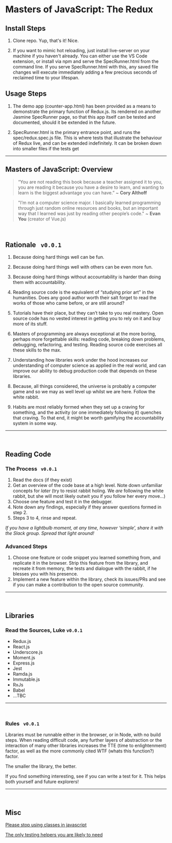 # Masters of JavaScript: The Redux

## Install Steps

1. Clone repo. Yup, that's it! Nice.

2. If you want to mimic hot reloading, just install live-server on your machine if you haven't already. You can either use the VS Code extension, or install via npm and serve the SpecRunner.html from the command line. If you serve SpecRunner.html with this, any saved file changes will execute immediately adding a few precious seconds of reclaimed time to your lifespan.
   <br>

## Usage Steps

1. The demo app (counter-app.html) has been provided as a means to demonstrate the primary function of Redux.js. Its rendered on another Jasmine SpecRunner page, so that this app itself can be tested and documented, should it be extended in the future.

2. SpecRunner.html is the primary entrance point, and runs the spec/redux.spec.js file. This is where tests that illustrate the behaviour of Redux live, and can be extended indefinitely. It can be broken down into smaller files if the tests get
   <br>

---

## Masters of JavaScript: Overview

> “You are not reading this book because a teacher assigned it to you, you are reading it because you have a desire to learn, and wanting to learn is the biggest advantage you can have.” ~ **Cory Althoff**

> "I’m not a computer science major. I basically learned programming through just random online resources and books, but an important way that I learned was just by reading other people’s code." ~ **Evan You** (creator of Vue.js)

<br>

## Rationale &nbsp; `v0.0.1`

1. Because doing hard things well can be fun.
2. Because doing hard things well with others can be even more fun.
3. Because doing hard things without accountability is harder than doing them with accountability.
4. Reading source code is the equivalent of “studying prior art” in the humanities. Does any good author worth their salt forget to read the works of those who came before, or are still around?
5. Tutorials have their place, but they can’t take to you real mastery. Open source code has no vested interest in getting you to rely on it and buy more of its stuff.
6. Masters of programming are always exceptional at the more boring, perhaps more forgettable skills: reading code, breaking down problems, debugging, refactoring, and testing. Reading source code exercises all these skills to the max.
7. Understanding how libraries work under the hood increases our understanding of computer science as applied in the real world, and can improve our ability to debug production code that depends on these libraries.
8. Because, all things considered, the universe is probably a computer game and so we may as well level up whilst we are here. Follow the white rabbit.

9. Habits are most reliably formed when they set up a craving for something, and the activity (or one immediately following it) quenches that craving. To that end, it might be worth gamifying the accountability system in some way.

---

<br>

## Reading Code

### The Process &nbsp; `v0.0.1`

1. Read the docs (if they exist)
2. Get an overview of the code base at a high level. Note down unfamiliar concepts for _later_ (try to resist rabbit holing. We _are_ following the white rabbit, but she will most likely outwit you if you follow her every move…)
3. Choose one feature and test it in the debugger.
4. Note down any findings, especially if they answer questions formed in step 2.
5. Steps 3 to 4, rinse and repeat.

_If you have a lightbulb moment, at any time, however ‘simple’, share it with the Slack group. Spread that light around!_

### **Advanced Steps**

1. Choose one feature or code snippet you learned something from, and replicate it in the browser.
   Strip this feature from the library, and recreate it from memory, the tests and dialogue with the rabbit, if he blesses you with his presence.
2. Implement a new feature within the library, check its issues/PRs and see if you can make a contribution to the open source community.

---

<br>

## Libraries

### Read the Sources, Luke `v0.0.1`

-   Redux.js
-   React.js
-   Underscore.js
-   Moment.js
-   Express.js
-   Jest
-   Ramda.js
-   Immutable.js
-   RxJs
-   Babel
-   ...TBC

---

<br>

### Rules &nbsp; `v0.0.1`

Libraries must be runnable either in the browser, or in Node, with no build steps. When reading difficult code, any further layers of abstraction or the interaction of many other libraries increases the TTE (time to enlightenment) factor, as well as the more commonly cited WTF (whats this function?) factor.

The smaller the library, the better.

If you find something interesting, see if you can write a test for it. This helps both yourself and future explorers!

---

<br>

## Misc

[Please stop using classes in javascript](https://everyday.codes/javascript/please-stop-using-classes-in-javascript/)

[The only testing helpers you are likely to need](https://jasmine.github.io/api/3.7/global)
